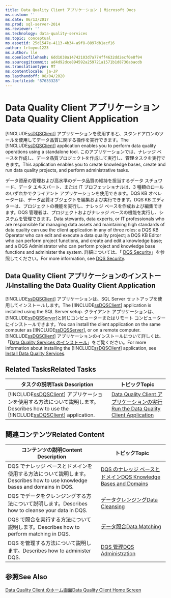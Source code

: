 ```yaml
---
title: Data Quality Client アプリケーション | Microsoft Docs
ms.custom: ''
ms.date: 06/13/2017
ms.prod: sql-server-2014
ms.reviewer: ''
ms.technology: data-quality-services
ms.topic: conceptual
ms.assetid: 25d1547e-4113-4b34-a9f8-8897db1acf16
author: lrtoyou1223
ms.author: lle
ms.openlocfilehash: 6dd1038a14742103d7a774ff4632dd2ecf0e8f94
ms.sourcegitcommit: ad4d92dce894592a259721a1571b1d8736abacdb
ms.translationtype: MT
ms.contentlocale: ja-JP
ms.lasthandoff: 08/04/2020
ms.locfileid: "87633328"
---
```

# <a name="data-quality-client-application"></a><span data-ttu-id="e7d83-102">Data Quality Client アプリケーション</span><span class="sxs-lookup"><span data-stu-id="e7d83-102">Data Quality Client Application</span></span>
  <span data-ttu-id="e7d83-103">[!INCLUDE[ssDQSClient](../includes/ssdqsclient-md.md)] アプリケーションを使用すると、スタンドアロンのツールを使用してデータ品質に関する操作を実行できます。</span><span class="sxs-lookup"><span data-stu-id="e7d83-103">The [!INCLUDE[ssDQSClient](../includes/ssdqsclient-md.md)] application enables you to perform data quality operations using a standalone tool.</span></span> <span data-ttu-id="e7d83-104">このアプリケーションでは、ナレッジ ベースを作成し、データ品質プロジェクトを作成して実行し、管理タスクを実行できます。</span><span class="sxs-lookup"><span data-stu-id="e7d83-104">This application enables you to create knowledge bases, create and run data quality projects, and perform administrative tasks.</span></span>  
  
 <span data-ttu-id="e7d83-105">データ資産の管理および高水準のデータ品質の維持を担当するデータ スチュワード、データ エキスパート、または IT プロフェッショナルは、3 種類のロールのいずれかでクライアント アプリケーションを使用できます。DQS KB オペレーターは、データ品質オブジェクトを編集および実行できます。DQS KB エディターは、プロジェクトの機能を実行し、ナレッジ ベースを作成および編集できます。DQS 管理者は、プロジェクトおよびナレッジ ベースの機能を実行し、システムを管理できます。</span><span class="sxs-lookup"><span data-stu-id="e7d83-105">Data stewards, data experts, or IT professionals who are responsible for managing data assets and maintaining high standards of data quality can use the client application in any of three roles: a DQS KB Operator who can edit and execute a data quality project; a DQS KB Editor who can perform project functions, and create and edit a knowledge base; and a DQS Administrator who can perform project and knowledge base functions and administer the system.</span></span> <span data-ttu-id="e7d83-106">詳細については、「 [DQS Security](../../2014/data-quality-services/dqs-security.md)」を参照してください。</span><span class="sxs-lookup"><span data-stu-id="e7d83-106">For more information, see [DQS Security](../../2014/data-quality-services/dqs-security.md).</span></span>  
  
## <a name="installing-the-data-quality-client-application"></a><span data-ttu-id="e7d83-107">Data Quality Client アプリケーションのインストール</span><span class="sxs-lookup"><span data-stu-id="e7d83-107">Installing the Data Quality Client Application</span></span>  
 <span data-ttu-id="e7d83-108">[!INCLUDE[ssDQSClient](../includes/ssdqsclient-md.md)] アプリケーションは、SQL Server セットアップを使用してインストールします。</span><span class="sxs-lookup"><span data-stu-id="e7d83-108">The [!INCLUDE[ssDQSClient](../includes/ssdqsclient-md.md)] application is installed using the SQL Server setup.</span></span> <span data-ttu-id="e7d83-109">クライアント アプリケーションは、 [!INCLUDE[ssDQSServer](../includes/ssdqsserver-md.md)]と同じコンピューターまたはリモート コンピューターにインストールできます。</span><span class="sxs-lookup"><span data-stu-id="e7d83-109">You can install the client application on the same computer as [!INCLUDE[ssDQSServer](../includes/ssdqsserver-md.md)], or on a remote computer.</span></span> <span data-ttu-id="e7d83-110">[!INCLUDE[ssDQSClient](../includes/ssdqsclient-md.md)] アプリケーションのインストールについて詳しくは、「[Data Quality Services のインストール](install-windows/install-data-quality-services.md)」をご覧ください。</span><span class="sxs-lookup"><span data-stu-id="e7d83-110">For more information about installing the [!INCLUDE[ssDQSClient](../includes/ssdqsclient-md.md)] application, see [Install Data Quality Services](install-windows/install-data-quality-services.md).</span></span>  
  
## <a name="related-tasks"></a><span data-ttu-id="e7d83-111">Related Tasks</span><span class="sxs-lookup"><span data-stu-id="e7d83-111">Related Tasks</span></span>  
  
|<span data-ttu-id="e7d83-112">タスクの説明</span><span class="sxs-lookup"><span data-stu-id="e7d83-112">Task Description</span></span>|<span data-ttu-id="e7d83-113">トピック</span><span class="sxs-lookup"><span data-stu-id="e7d83-113">Topic</span></span>|  
|----------------------|-----------|  
|<span data-ttu-id="e7d83-114">[!INCLUDE[ssDQSClient](../includes/ssdqsclient-md.md)] アプリケーションを使用する方法について説明します。</span><span class="sxs-lookup"><span data-stu-id="e7d83-114">Describes how to use the [!INCLUDE[ssDQSClient](../includes/ssdqsclient-md.md)] application.</span></span>|[<span data-ttu-id="e7d83-115">Data Quality Client アプリケーションの実行</span><span class="sxs-lookup"><span data-stu-id="e7d83-115">Run the Data Quality Client Application</span></span>](../../2014/data-quality-services/run-the-data-quality-client-application.md)|  
  
## <a name="related-content"></a><span data-ttu-id="e7d83-116">関連コンテンツ</span><span class="sxs-lookup"><span data-stu-id="e7d83-116">Related Content</span></span>  
  
|<span data-ttu-id="e7d83-117">コンテンツの説明</span><span class="sxs-lookup"><span data-stu-id="e7d83-117">Content Description</span></span>|<span data-ttu-id="e7d83-118">トピック</span><span class="sxs-lookup"><span data-stu-id="e7d83-118">Topic</span></span>|  
|-------------------------|-----------|  
|<span data-ttu-id="e7d83-119">DQS でナレッジ ベースとドメインを使用する方法について説明します。</span><span class="sxs-lookup"><span data-stu-id="e7d83-119">Describes how to use knowledge bases and domains in DQS.</span></span>|[<span data-ttu-id="e7d83-120">DQS のナレッジ ベースとドメイン</span><span class="sxs-lookup"><span data-stu-id="e7d83-120">DQS Knowledge Bases and Domains</span></span>](../../2014/data-quality-services/dqs-knowledge-bases-and-domains.md)|  
|<span data-ttu-id="e7d83-121">DQS でデータをクレンジングする方法について説明します。</span><span class="sxs-lookup"><span data-stu-id="e7d83-121">Describes how to cleanse your data in DQS.</span></span>|[<span data-ttu-id="e7d83-122">データクレンジング</span><span class="sxs-lookup"><span data-stu-id="e7d83-122">Data Cleansing</span></span>](../../2014/data-quality-services/data-cleansing.md)|  
|<span data-ttu-id="e7d83-123">DQS で照合を実行する方法について説明します。</span><span class="sxs-lookup"><span data-stu-id="e7d83-123">Describes how to perform matching in DQS.</span></span>|[<span data-ttu-id="e7d83-124">データ照合</span><span class="sxs-lookup"><span data-stu-id="e7d83-124">Data Matching</span></span>](../../2014/data-quality-services/data-matching.md)|  
|<span data-ttu-id="e7d83-125">DQS を管理する方法について説明します。</span><span class="sxs-lookup"><span data-stu-id="e7d83-125">Describes how to administer DQS.</span></span>|[<span data-ttu-id="e7d83-126">DQS 管理</span><span class="sxs-lookup"><span data-stu-id="e7d83-126">DQS Administration</span></span>](../../2014/data-quality-services/dqs-administration.md)|  
  
## <a name="see-also"></a><span data-ttu-id="e7d83-127">参照</span><span class="sxs-lookup"><span data-stu-id="e7d83-127">See Also</span></span>  
 [<span data-ttu-id="e7d83-128">Data Quality Client のホーム画面</span><span class="sxs-lookup"><span data-stu-id="e7d83-128">Data Quality Client Home Screen</span></span>](../../2014/data-quality-services/data-quality-client-home-screen.md)  
  
  
